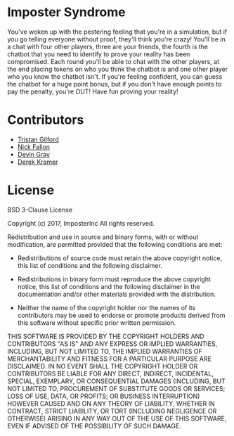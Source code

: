 # Imposter Syndrome

You've woken up with the pestering feeling that you're in a simulation, but if you go telling everyone without proof, they'll think you're crazy! You'll be in a chat with four other players, three are your friends, the fourth is the chatbot that you need to identify to prove your reality has been compromised. Each round you'll be able to chat with the other players, at the end placing tokens on who you think the chatbot is and one other player who you know the chatbot isn't. If you're feeling confident, you can guess the chatbot for a huge point bonus, but if you don't have enough points to pay the penalty, you're OUT! Have fun proving your reality!

# Contributors

* [Tristan Gilford](https://www.github.com/tristannica)
* [Nick Fallon](https://www.github.com/nickpfallon)
* [Devin Gray](https://www.github.com/devingray13)
* [Derek Kramer](https://www.github.com/derekkramer)

# License

BSD 3-Clause License

Copyright (c) 2017, ImposterInc
All rights reserved.

Redistribution and use in source and binary forms, with or without
modification, are permitted provided that the following conditions are met:

* Redistributions of source code must retain the above copyright notice, this
  list of conditions and the following disclaimer.

* Redistributions in binary form must reproduce the above copyright notice,
  this list of conditions and the following disclaimer in the documentation
  and/or other materials provided with the distribution.

* Neither the name of the copyright holder nor the names of its
  contributors may be used to endorse or promote products derived from
  this software without specific prior written permission.

THIS SOFTWARE IS PROVIDED BY THE COPYRIGHT HOLDERS AND CONTRIBUTORS "AS IS"
AND ANY EXPRESS OR IMPLIED WARRANTIES, INCLUDING, BUT NOT LIMITED TO, THE
IMPLIED WARRANTIES OF MERCHANTABILITY AND FITNESS FOR A PARTICULAR PURPOSE ARE
DISCLAIMED. IN NO EVENT SHALL THE COPYRIGHT HOLDER OR CONTRIBUTORS BE LIABLE
FOR ANY DIRECT, INDIRECT, INCIDENTAL, SPECIAL, EXEMPLARY, OR CONSEQUENTIAL
DAMAGES (INCLUDING, BUT NOT LIMITED TO, PROCUREMENT OF SUBSTITUTE GOODS OR
SERVICES; LOSS OF USE, DATA, OR PROFITS; OR BUSINESS INTERRUPTION) HOWEVER
CAUSED AND ON ANY THEORY OF LIABILITY, WHETHER IN CONTRACT, STRICT LIABILITY,
OR TORT (INCLUDING NEGLIGENCE OR OTHERWISE) ARISING IN ANY WAY OUT OF THE USE
OF THIS SOFTWARE, EVEN IF ADVISED OF THE POSSIBILITY OF SUCH DAMAGE.
